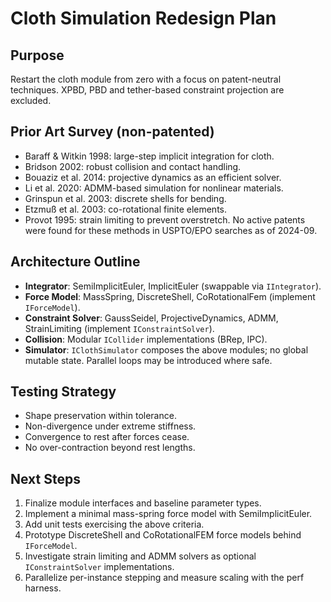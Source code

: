 Cloth Simulation Redesign Plan
================================

Purpose
-------
Restart the cloth module from zero with a focus on patent-neutral techniques. XPBD, PBD and tether-based constraint projection are excluded.

Prior Art Survey (non-patented)
-------------------------------
- Baraff & Witkin 1998: large-step implicit integration for cloth.
- Bridson 2002: robust collision and contact handling.
- Bouaziz et al. 2014: projective dynamics as an efficient solver.
- Li et al. 2020: ADMM-based simulation for nonlinear materials.
- Grinspun et al. 2003: discrete shells for bending.
- Etzmuß et al. 2003: co-rotational finite elements.
- Provot 1995: strain limiting to prevent overstretch.
No active patents were found for these methods in USPTO/EPO searches as of 2024-09.

Architecture Outline
--------------------
- **Integrator**: SemiImplicitEuler, ImplicitEuler (swappable via `IIntegrator`).
- **Force Model**: MassSpring, DiscreteShell, CoRotationalFem (implement `IForceModel`).
- **Constraint Solver**: GaussSeidel, ProjectiveDynamics, ADMM, StrainLimiting (implement `IConstraintSolver`).
- **Collision**: Modular `ICollider` implementations (BRep, IPC).
- **Simulator**: `IClothSimulator` composes the above modules; no global mutable state. Parallel loops may be introduced where safe.

Testing Strategy
----------------
- Shape preservation within tolerance.
- Non-divergence under extreme stiffness.
- Convergence to rest after forces cease.
- No over-contraction beyond rest lengths.

Next Steps
----------
1. Finalize module interfaces and baseline parameter types.
2. Implement a minimal mass-spring force model with SemiImplicitEuler.
3. Add unit tests exercising the above criteria.
4. Prototype DiscreteShell and CoRotationalFEM force models behind `IForceModel`.
5. Investigate strain limiting and ADMM solvers as optional `IConstraintSolver` implementations.
6. Parallelize per-instance stepping and measure scaling with the perf harness.

